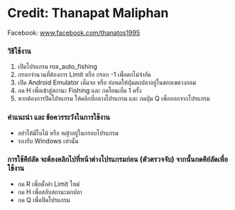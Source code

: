 # Credit: Thanapat Maliphan
Facebook: www.facebook.com/thanatos1995

### วิธีใช้งาน
1. เปิดโปรแกรม rox_auto_fishing
2. กรอกจำนวนที่ต้องการ Limit หรือ กรอก -1 เพื่่อตกไม่จำกัด
2. เปิด Android Emulator เต็มจอ หรือ ย่อหดให้ปุ่มตกปลาอยู่ในขอบเขตวงกลม
3. กด H เพื่อเข้าสู่สถานะ Fishing และ กดโยนเบ็ด 1 ครั้ง
4. หากต้องการปิดโปรแกรม ให้คลิกที่กลางโปรแกรม และ กดปุ่ม Q เพื่อออกจากโปรแกรม

### คำแนะนำ และ ข้อควรระวังในการใช้งาน
- อย่าให้มีใบไม้ หรือ หญ้าอยู่ในกรอบโปรแกรม
- รองรับ Windows เท่านั้น

### การใช้คีย์ลัด จะต้องคลิกไปที่หน้าต่างโปรแกรมก่อน (ตัวตรวจจับ) จากนั้นกดคีย์ลัดเพื่อใช้งาน
- กด R เพื่อตั้งค่า Limit ใหม่
- กด H เพื่อสลับสถานะตกปลา
- กด Q เพื่อปิดโปรแกรม

